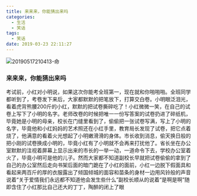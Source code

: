 ```yaml
---
title: 来来来，你能猜出来吗
categories:
  - 生活
  - 笑话
tags:
  - 笑话
date: 2019-03-23 22:11:27
---
```

![20190517210413-命](https://gitee.com/bookandmusic/imgs/raw/master/uPic/2020%2005/20190517210413-命%20.jpg)
<!--more-->

### 来来来，你能猜出来吗

 考试前，小红对小明说，如果这次你能考全班第一，现在就和你啪啪啪。全班同学都听到了，考卷发下来后，大家都默默的把笔放下，打算交白卷。小明眼泛泪光，看着虎背熊腰200斤的小红，默默的把试卷撕碎吃了！小红微微一笑，在自己的试卷上写下了小明的名字。老师改卷的时候把唯一一份写答案的试卷扔进了碎纸机，毕竟她是小明的母亲，校长在门缝里看到了，偷偷把一张试卷写满，写上了小明的名字，毕竟他和小红妈妈的艺术照还在小红手里，教育局长发现了试卷，把它点着烧了，他满意的看着火光想起了小明嫩滑滑的身体。市长收到消息，偷天换日般的把小刚的试卷换成小明的，毕竟小红有了小明就不会再来打扰他了。省长坐在办公室默默的注视着屏幕上显示出来的市长的一举一动，一道命令下去，学校办公室着火了，毕竟小明可是他的儿子。然而大家都不知道副校长早就把试卷偷偷的拿到了自己的办公室然后走向书架后面的暗门跪在了小红的面前，小红一边脱下假面具和看起来两百斤的厚的衣服露出了倾国倾城的面容和苗条的身材一边用风铃般的声音说着“关于爱情我们永远都不知道他会发生些什么”副校长顺从的说着“是啊是啊”随即含住了小红那比自己还大的丁丁，陶醉的闭上了眼